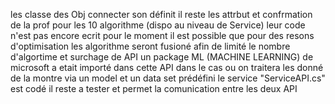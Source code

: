 les classe des Obj connecter son définit il reste les attrbut et confrmation de la prof 
pour les 10 algorithme (dispo au niveau de Service) leur code n'est pas encore ecrit pour le moment 
il est possible que pour des resons d'optimisation les algorithme seront fusioné afin de limité le nombre d'algortime et surchage de API 
un package ML (MACHINE LEARNING) de microsoft a etait importé dans cette API dans le cas ou on traitera les donné de la montre via un model et un data set prédéfini 
le service "ServiceAPI.cs" est codé il reste a tester et permet la comunication entre les deux API 
